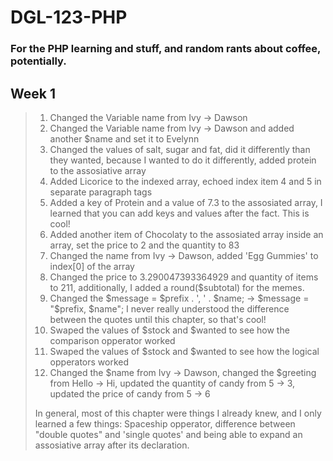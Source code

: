# DGL-123-PHP
### For the PHP learning and stuff, and random rants about coffee, potentially.

## __Week 1__
> 1. Changed the Variable name from Ivy -> Dawson
> 2. Changed the Variable name from Ivy -> Dawson and added another $name and set it to Evelynn
> 3. Changed the values of salt, sugar and fat, did it differently than they wanted, because I wanted to do it differently, added protein to the assosiative array
> 4. Added Licorice to the indexed array, echoed index item 4 and 5 in separate paragraph tags
> 5. Added a key of Protein and a value of 7.3 to the assosiated array, I learned that you can add keys and values after the fact. This is cool!
> 6. Added another item of Chocolaty to the assosiated array inside an array, set the price to 2 and the quantity to 83
> 7. Changed the name from Ivy -> Dawson, added 'Egg Gummies' to index[0] of the array
> 8. Changed the price to 3.290047393364929 and quantity of items to 211, additionally, I added a round($subtotal) for the memes.
> 9. Changed the $message = $prefix . ', ' . $name; -> $message = "$prefix, $name"; I never really understood the difference between the quotes until this chapter, so that's cool!
> 10. Swaped the values of $stock and $wanted to see how the comparison opperator worked
> 11. Swaped the values of $stock and $wanted to see how the logical opperators worked
> 12. Changed the $name from Ivy -> Dawson, changed the $greeting from Hello -> Hi, updated the quantity of candy from 5 -> 3, updated the price of candy from 5 -> 6
>
> In general, most of this chapter were things I already knew, and I only learned a few things: Spaceship opperator, difference between "double quotes" and 'single quotes' and being able to expand an assosiative array after its declaration.
